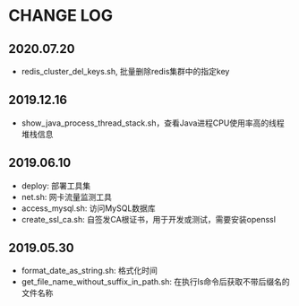 # CHANGE LOG

## 2020.07.20
+ redis_cluster_del_keys.sh, 批量删除redis集群中的指定key

## 2019.12.16
+ show_java_process_thread_stack.sh，查看Java进程CPU使用率高的线程堆栈信息

## 2019.06.10
+ deploy: 部署工具集
+ net.sh: 网卡流量监测工具
+ access_mysql.sh: 访问MySQL数据库
+ create_ssl_ca.sh: 自签发CA根证书，用于开发或测试，需要安装openssl

## 2019.05.30
+ format_date_as_string.sh: 格式化时间
+ get_file_name_without_suffix_in_path.sh: 在执行ls命令后获取不带后缀名的文件名称
